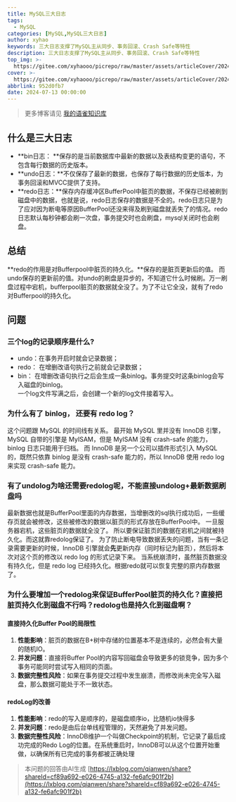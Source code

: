 ```yaml
---
title: MySQL三大日志
tags:
  - MySQL
categories: [MySQL,MySQL三大日志]
author: xyhao
keywords: 三大日志支撑了MySQL主从同步、事务回滚、Crash Safe等特性
description: 三大日志支撑了MySQL主从同步、事务回滚、Crash Safe等特性
top_img: >-
  https://gitee.com/xyhaooo/picrepo/raw/master/assets/articleCover/2024-07-13-log.png
cover: >-
  https://gitee.com/xyhaooo/picrepo/raw/master/assets/articleCover/2024-07-13-log.png
abbrlink: 952d0fb7
date: 2024-07-13 00:00:00
---
```


> 更多博客请见 [我的语雀知识库](https://www.yuque.com/u41117719/xd1qgc)

## 什么是三大日志

- **bin日志： **保存的是当前数据库中最新的数据以及表结构变更的语句，不包含每行数据的历史版本。
- **undo日志：**不仅保存了最新的数据，也保存了每行数据的历史版本，为事务回滚和MVCC提供了支持。
- **redo日志：**保存内存缓冲区BufferPool中脏页的数据，不保存已经被刷到磁盘中的数据，也就是说，redo日志保存的数据是不全的。redo日志只是为了应对因为断电等原因BufferPool还没来得及刷到磁盘就丢失了的情况。redo日志默认每秒钟都会刷一次盘，事务提交时也会刷盘，mysql关闭时也会刷盘。

## 总结
**redo的作用是对Bufferpool中脏页的持久化。**保存的是脏页更新后的值。
而undo保存的更新前的值。对undo的刷盘是异步的，不知道它什么时候刷。万一刷盘过程中宕机，bufferpool脏页的数据就全没了。为了不让它全没，就有了redo对Bufferpool的持久化。

## 问题
### 三个log的记录顺序是什么?
- undo：在事务开启时就会记录数据；
- redo： 在增删改语句执行之前就会记录数据；
- bin： 在增删改语句执行之后会生成一条binlog。事务提交时这条binlog会写入磁盘的binlog。  
一个log文件写满之后，会创建一个新的log文件接着写入。

### 为什么有了 binlog， 还要有 redo log？
这个问题跟 MySQL 的时间线有关系。
最开始 MySQL 里并没有 InnoDB 引擎，MySQL 自带的引擎是 MyISAM，但是 MyISAM 没有 crash-safe 的能力，binlog 日志只能用于归档。
而 InnoDB 是另一个公司以插件形式引入 MySQL 的，既然只依靠 binlog 是没有 crash-safe 能力的，所以 InnoDB 使用 redo log 来实现 crash-safe 能力。


### 有了undolog为啥还需要redolog呢，不能直接undolog+最新数据刷盘吗

最新数据也就是BufferPool里面的内存数据，当增删改的sql执行成功后，一些缓存页就会被修改，这些被修改的数据以脏页的形式存放在BufferPool中。
一旦服务器宕机，这些脏页的数据就全没了。
所以要保证脏页的数据在宕机之间就被持久化。而这就靠redolog保证了。
为了防止断电导致数据丢失的问题，当有一条记录需要更新的时候，InnoDB 引擎就会**先**更新内存（同时标记为脏页），然后将本次对这个页的修改以 redo log 的形式记录下来。
当系统崩溃时，虽然脏页数据没有持久化，但是 redo log 已经持久化。根据redo就可以恢复完整的原内存数据了。


### 为什么要增加一个redolog来保证BufferPool脏页的持久化？直接把脏页持久化到磁盘不行吗？redolog也是持久化到磁盘啊？

#### 直接持久化Buffer Pool的局限性

1. **性能影响**：脏页的数据在B+树中存储的位置基本不是连续的，必然会有大量的随机IO。
2. **并发问题**：直接将Buffer Pool的内容写回磁盘会导致更多的锁竞争，因为多个事务可能同时尝试写入相同的页面。
3. **数据完整性风险**：如果在事务提交过程中发生崩溃，而修改尚未完全写入磁盘，那么数据可能处于不一致状态。
#### redoLog的改善

1. **性能影响**：redo的写入是顺序的，是磁盘顺序io，比随机io快得多
2. **并发问题**：redo是由后台单线程管理的，天然避免了并发问题。
3. **数据完整性风险**：InnoDB维护一个叫做Checkpoint的机制，它记录了最后成功完成的Redo Log的位置。在系统重启时，InnoDB可以从这个位置开始重做，以确保所有已完成的事务都被正确处理

> 本问题的回答由AI生成
> [https://lxblog.com/qianwen/share?shareId=cf89a692-e026-4745-a132-fe6afc901f2b](https://lxblog.com/qianwen/share?shareId=cf89a692-e026-4745-a132-fe6afc901f2b)


